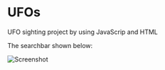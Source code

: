 # UFOs

UFO sighting project by using JavaScrip and HTML

The searchbar shown below:

![Screenshot](/UFOs/static/images "Screenshot")



